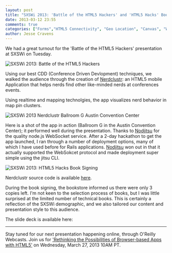 ```yaml
---
layout: post
title: "SXSWi 2013: 'Battle of the HTML5 Hackers' and 'HTML5 Hacks' Book Signing"
date: 2013-03-12 23:55
comments: true
categories: ["Forms","HTML5 Connectivity", "Geo Location", "Canvas", "Web Sockets", "Mobile", "Book-Signing", "Conference"]
author: Jesse Cravens
---
```


We had a great turnout for the 'Battle of the HTML5 Hackers' presentation at SXSWi on Tuesday.

<img class="imgL300" alt="SXSWi 2013: Battle of the HTML5 Hackers" src="/images/sxsw13/sxsw13-crowd.jpg">

Using our best CDD (Conference Driven Devlopment) techniques, we walked the audience through the creation of [Nerdclustr](http://nerdclustr.jit.su): an HTML5 mobile Application that helps nerds find other like-minded nerds at conferences events. 

Using realtime and mapping technolgies, the app visualizes nerd behavior in map pin clusters. 

<img class="imgR200" alt="SXSWi 2013 Nerdclustr Ballroom G Austin Convention Center"  src="/images/sxsw13/sxsw13-app.png">

Here is a shot of the app in action (Ballroom G in the Austin Convention Center); it performed well during the presentation. Thanks to [Nodjitsu](https://www.nodejitsu.com/) for the quality node.js WebSocket service. After a 2-day hackathon to get the app launched, I ran through a number of deployment options, many of which I have used before for Rails applications. [Nodjitsu](https://www.nodejitsu.com/) won out in that it actually supported the WebSokcet protocol and made deployment super simple using the jitsu CLI. 

<img class="imgL200" alt="SXSWi 2013: HTML5 Hacks Book Signing"  src="/images/sxsw13/sxsw13-booksigning.png">

Nerdclustr source code is available [here](https://github.com/html5hacks/nerd-clustr). 

During the book signing, the bookstore informed us there were only 3 copies left. I'm not keen to the selection process of books, but I was little surprised at the limited number of technical books. This is certainly a reflection of the SXSWi demographic, and we also tailored our content and presentation style to this audience. 

The slide deck is available here: 

<script async class="speakerdeck-embed" data-id="c69c92f06d880130bfaa22000a1f8363" data-ratio="1.77777777777778" src="//speakerdeck.com/assets/embed.js"></script>

<hr>

Stay tuned for our next presentation happening online, through O'Reilly Webcasts. Join us for ['Rethinking the Possibilities of Browser-based Apps with HTML5'](http://www.oreillynet.com/pub/e/2566) on Wednesday, March 27, 2013 10AM PT.